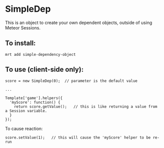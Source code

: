 SimpleDep
===============================

This is an object to create your own dependent objects, outside of using Meteor Sessions.

## To install:
```
mrt add simple-dependency-object
```

## To use (client-side only):
```
score = new SimpleDep(0);  // parameter is the default value

...

Template['game'].helpers({
  'myScore': function() {
    return score.getValue();   // this is like returning a value from a Session variable.
  }
});
```

To cause reaction: 

```
score.setValue(1);   // this will cause the 'myScore' helper to be re-run
```
